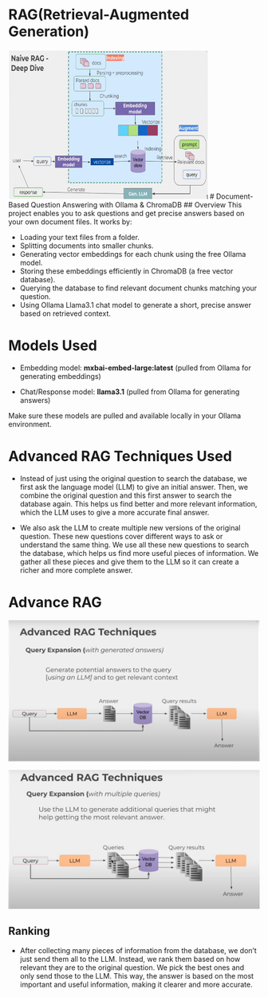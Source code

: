 # RAG(Retrieval-Augmented Generation)
<img src="images/Naive_RAG_Diagram.png" alt="RAG" width="400" height="300" />
# Document-Based Question Answering with Ollama & ChromaDB
## Overview
This project enables you to ask questions and get precise answers based on your own document files. It works by:

- Loading your text files from a folder.
- Splitting documents into smaller chunks.
- Generating vector embeddings for each chunk using the free Ollama model.
- Storing these embeddings efficiently in ChromaDB (a free vector database).
- Querying the database to find relevant document chunks matching your question.
- Using Ollama Llama3.1 chat model to generate a short, precise answer based on retrieved context.

# Models Used
- Embedding model: __mxbai-embed-large:latest__ (pulled from Ollama for generating embeddings)

- Chat/Response model: __llama3.1__ (pulled from Ollama for generating answers)

Make sure these models are pulled and available locally in your Ollama environment.

# Advanced RAG Techniques Used
- Instead of just using the original question to search the database, we first ask the language model (LLM) to give an initial answer. Then, we combine the original question and this first answer to search the database again. This helps us find better and more relevant information, which the LLM uses to give a more accurate final answer.

- We also ask the LLM to create multiple new versions of the original question. These new questions cover different ways to ask or understand the same thing. We use all these new questions to search the database, which helps us find more useful pieces of information. We gather all these pieces and give them to the LLM so it can create a richer and more complete answer.
# Advance RAG
![Advanced RAG](images/advanced_RAG_Diagram.png)

![Advance RAG](images/advanced_RAG_Diagram2.png)

## Ranking
- After collecting many pieces of information from the database, we don’t just send them all to the LLM. Instead, we rank them based on how relevant they are to the original question. We pick the best ones and only send those to the LLM. This way, the answer is based on the most important and useful information, making it clearer and more accurate.


